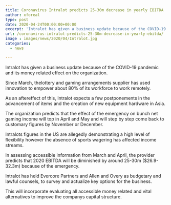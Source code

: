 ```yaml
---
title: Coronavirus Intralot predicts 25-30m decrease in yearly EBITDA
author: xforeal 
type: post
date: 2020-04-24T00:00:00+00:00
excerpt: 'Intralot has given a business update because of the COVID-19 pandemic and its money related effect on the company '
url: /coronavirus-intralot-predicts-25-30m-decrease-in-yearly-ebitda/
image : images/news/2020/04/Intralot.jpg
categories:
  - news

---
```

Intralot has given a business update because of the COVID-19 pandemic and its money related effect on the organization. 

Since March, thelottery and gaming arrangements supplier has used innovation to empower about 80&percnt; of its workforce to work remotely. 

As an aftereffect of this, Intralot expects a few postponements in the advancement of items and the creation of new equipment hardware in Asia. 

The organization predicts that the effect of the emergency on bunch net gaming income will top in April and May and will step by step come back to customary figures by November or December. 

Intralots figures in the US are allegedly demonstrating a high level of flexibility however the absence of sports wagering has affected income streams. 

In assessing accessible information from March and April, the provider predicts that 2020 EBITDA will be diminished by around 25-30m ($26.9-32.3m) because of the emergency. 

Intralot has held Evercore Partners and Allen and Overy as budgetary and lawful counsels, to survey and actualize key options for the business. 

This will incorporate evaluating all accessible money related and vital alternatives to improve the companys capital structure.